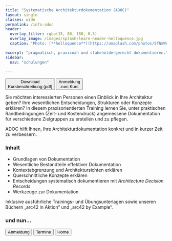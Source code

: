 ```yaml
---
title: "Systematische Architekturdokumentation (ADOC)"
layout: single
classes: wide
permalink: /info-adoc
header:
  overlay_filter: rgba(15, 80, 180, 0.5)
  overlay_image: /images/splash/learn-header-helloquence.jpg
  caption: "Photo: [**helloquence**](https://unsplash.com/photos/5fNmWej4tAA)"

excerpt: "pragmatisch, praxisnah und stakeholdergerecht dokumentieren."
sidebar:
  nav: "schulungen"

---
```


<a href="/downloads/flyer-adoc.pdf" target="_blank"><button class="button buttonAdoc">Download<br/>Kursbeschreibung (pdf)</button></a>
<a href="anmeldung"><button class="button buttonAnmeldung">Anmeldung<br/>zum Kurs</button></a>

Sie möchten interessierten Personen einen Einblick in Ihre Architektur geben? 
Ihre wesentlichen Entscheidungen, Strukturen oder Konzepte erklären? 
In diesem praxisorientierten Training lernen Sie, unter praktischen Randbedingungen (Zeit- und Kostendruck) angemessene Dokumentation für verschiedene Zielgruppen zu erstellen und zu pflegen.

ADOC hilft Ihnen, Ihre Architekturdokumentation konkret und in kurzer Zeit zu verbessern.

### Inhalt
* Grundlagen von Dokumentation
* Wesentliche Bestandteile effektiver Dokumentation
* Kontextabgrenzung und Architektursichten erklären
* Querschnittliche Konzepte erklären
* Entscheidungen systematisch dokumentieren mit _Architecture Decision Records_
* Werkzeuge zur Dokumentation


Inklusive ausführliche Trainings- und Übungsunterlagen sowie unseren
Büchern „arc42 in Aktion“ und „arc42 by Example“.



### und nun...

<a href="anmeldung"><button class="button buttonAnmeldung">Anmeldung</button></a>
<a href="termine"><button class="button buttonRoyalBlue">Termine</button></a>
<a href="/"><button class="button buttonHome">Home</button></a>







